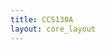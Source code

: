 ```yaml
---
title: CCS130A
layout: core_layout
---
```


<script>
var width = 161686;
var height = 3922;
var maxNativeZoom = 18;
var corePath = 'ccs130a';

var initialData = {"SaveDate":{},"year":0,"forwardDirection":true,"subAnnual":false,"earlywood":true,"index":0,"points":[],"annotations":{},"ppm":468,"ptWidths":{"tw":{"x":[],"y":[],"name":"CCS130A_tw"}},"ellipses":[{"latLng":{"lat":-0.003644213616651166,"lng":0.3862133928400658},"majorLatLng":{"lat":-0.003699151510369525,"lng":0.38658697051735064},"minorLatLng":{"lat":-0.003472074883000307,"lng":0.38634524378498986},"majorRadius":98.9844265177232,"minorRadius":56.8413885952705,"degrees":8.365886124032283,"area":17675.89539875377,"year":1,"color":"#ff7f00","selected":false},{"latLng":{"lat":-0.0030948346794675732,"lng":0.38622071789256157},"majorLatLng":{"lat":-0.0029300209983124954,"lng":0.386506394939897},"minorLatLng":{"lat":-0.0029007207883293704,"lng":0.3861767675775869},"majorRadius":86.45782740201834,"minorRadius":52.17379064971595,"degrees":-29.981639368850647,"area":14171.198516585331,"year":1,"color":"#ff7f00","selected":false},{"latLng":{"lat":-0.003179072783169057,"lng":0.38727186292570615},"majorLatLng":{"lat":-0.003296273623101557,"lng":0.387378076186895},"minorLatLng":{"lat":-0.0032523233081268696,"lng":0.38744400165935705},"majorRadius":41.46293929161729,"minorRadius":49.04081819177627,"degrees":47.81555668419996,"area":6388.040572270501,"year":1,"color":"#ff7f00","selected":false},{"latLng":{"lat":-0.003768739509079447,"lng":0.3870337987195933},"majorLatLng":{"lat":-0.003809027297806244,"lng":0.38732680081942455},"minorLatLng":{"lat":-0.0036112508804201503,"lng":0.3872608753469625},"majorRadius":77.5314252903144,"minorRadius":72.44213806570527,"degrees":7.82907651005989,"area":17644.88776220071,"year":1,"color":"#ff7f00","selected":false},{"latLng":{"lat":-0.004409681602460306,"lng":0.38658330799110274},"majorLatLng":{"lat":-0.004307130867519368,"lng":0.38690927282716503},"minorLatLng":{"lat":-0.004233880342561555,"lng":0.3867188214622747},"majorRadius":89.57876187086946,"minorRadius":58.18769207518245,"degrees":-17.463926891841812,"area":16375.179152332836,"year":1,"color":"#ff7f00","selected":false},{"latLng":{"lat":-0.0045012447586575705,"lng":0.38739638881813443},"majorLatLng":{"lat":-0.004548857599880149,"lng":0.38770037849670935},"minorLatLng":{"lat":-0.004307130867519368,"lng":0.3875758526042811},"majorRadius":80.6606086436361,"minorRadius":69.30100446017569,"degrees":8.901716032891992,"area":17561.066878537196,"year":1,"color":"#ff7f00","selected":false},{"latLng":{"lat":-0.0049663855921396795,"lng":0.3866455709373169},"majorLatLng":{"lat":-0.004900460119677649,"lng":0.38703379871959326},"minorLatLng":{"lat":-0.00479058433224093,"lng":0.386843347354703},"majorRadius":103.22849241194884,"minorRadius":69.36748025910823,"degrees":-9.637538112931718,"area":22496.003801241688,"year":1,"color":"#ff7f00","selected":false},{"latLng":{"lat":-0.005193462219508898,"lng":0.38733778839816824},"majorLatLng":{"lat":-0.0050542862220890545,"lng":0.3876271279717516},"minorLatLng":{"lat":-0.0050249860121059295,"lng":0.3874879519743317},"majorRadius":84.16714650479446,"minorRadius":59.16174378829387,"degrees":-25.688143435648318,"area":15643.482571676448,"year":1,"color":"#ff7f00","selected":false},{"latLng":{"lat":-0.00538391358439921,"lng":0.38781757933664185},"majorLatLng":{"lat":-0.005317988111937179,"lng":0.3879714054390533},"minorLatLng":{"lat":-0.00526671274446671,"lng":0.38789815491409546},"majorRadius":43.87184663311519,"minorRadius":37.2839003465973,"degrees":-23.198590513644053,"area":5138.745696845285,"year":1,"color":"#ff7f00","selected":false},{"latLng":{"lat":-0.005643952947999444,"lng":0.3879714054390533},"majorLatLng":{"lat":-0.005610990211768429,"lng":0.38810325638397736},"minorLatLng":{"lat":-0.005537739686810616,"lng":0.38809593133148157},"majorRadius":35.627687789162955,"minorRadius":42.90517722121225,"degrees":-14.036243467925434,"area":4802.277041729839,"year":1,"color":"#ff7f00","selected":false},{"latLng":{"lat":-0.005775803892923506,"lng":0.3866492334635648},"majorLatLng":{"lat":-0.005640290421751553,"lng":0.38693124798465234},"minorLatLng":{"lat":-0.005530414634314835,"lng":0.38677009682974517},"majorRadius":82.02053490551135,"minorRadius":71.70673076478403,"degrees":-25.665191462175123,"area":18477.03973057615,"year":1,"color":"#ff7f00","selected":false},{"latLng":{"lat":-0.005885679680360225,"lng":0.38733778839816824},"majorLatLng":{"lat":-0.00579411652416296,"lng":0.38763445302424737},"minorLatLng":{"lat":-0.005691565789222022,"lng":0.3874293515543655},"majorRadius":81.38873045527637,"minorRadius":56.262731531995684,"degrees":-17.152421740212105,"area":14385.831198127455,"year":1,"color":"#ff7f00","selected":false},{"latLng":{"lat":-0.006475346406270614,"lng":0.3876527656554868},"majorLatLng":{"lat":-0.00674637334861452,"lng":0.3876491031292389},"minorLatLng":{"lat":-0.006643822613673583,"lng":0.3878542045991208},"majorRadius":71.05457370253144,"minorRadius":68.84057190969406,"degrees":-89.22577983507124,"area":15366.904085591232,"year":1,"color":"#ff7f00","selected":false},{"latLng":{"lat":-0.006544934404980537,"lng":0.38689462272217345},"majorLatLng":{"lat":-0.006424071038800146,"lng":0.3872242500844836},"minorLatLng":{"lat":-0.00627024493638874,"lng":0.3869678732471313},"majorRadius":92.03537654885572,"minorRadius":74.52452100753626,"degrees":-20.136303428249832,"area":21547.845828110458,"year":1,"color":"#ff7f00","selected":false},{"latLng":{"lat":-0.007013737764710535,"lng":0.38722058755823574},"majorLatLng":{"lat":-0.007046700500941551,"lng":0.38734877597691186},"minorLatLng":{"lat":-0.006995425133471083,"lng":0.38734877597691186},"majorRadius":34.697026374091735,"minorRadius":33.944989154098685,"degrees":14.420773127516245,"area":3700.1369893612705,"year":1,"color":"#ff7f00","selected":false},{"latLng":{"lat":-0.008658212050013424,"lng":0.38655034525487175},"majorLatLng":{"lat":-0.008475085737618893,"lng":0.38677009682974517},"minorLatLng":{"lat":-0.008482410790114674,"lng":0.3867114964097789},"majorRadius":74.98693198632914,"minorRadius":62.51778693441989,"degrees":-39.805571092267776,"area":14727.839882674336,"year":1,"color":"#ff7f00","selected":false},{"latLng":{"lat":-0.00857763647255983,"lng":0.387378076186895},"majorLatLng":{"lat":-0.00875343773245858,"lng":0.3877370037591883},"minorLatLng":{"lat":-0.008379860055173736,"lng":0.38767107828672626},"majorRadius":104.77075673493921,"minorRadius":92.66919868553862,"degrees":26.09542415738857,"area":30501.79241589239,"year":1,"color":"#ff7f00","selected":false},{"latLng":{"lat":-0.0034244620417777285,"lng":0.3887698361610934},"majorLatLng":{"lat":-0.003296273623101557,"lng":0.38903353805094154},"minorLatLng":{"lat":-0.003259648360622651,"lng":0.38892366226350483},"majorRadius":76.8627296320108,"minorRadius":59.09938620176554,"degrees":-25.924901507552683,"area":14270.810742024054,"year":5,"color":"#6a3d9a","selected":false},{"latLng":{"lat":-0.003479399935496088,"lng":0.38942176583321797},"majorLatLng":{"lat":-0.0033328988855804635,"lng":0.38965616751308296},"minorLatLng":{"lat":-0.0032449982556310886,"lng":0.38945839109569685},"majorRadius":72.46122271272898,"minorRadius":62.19255623156626,"degrees":-32.005383208084176,"area":14157.740188965989,"year":5,"color":"#6a3d9a","selected":false},{"latLng":{"lat":-0.004058079082662806,"lng":0.38898958773596687},"majorLatLng":{"lat":-0.004102029397637493,"lng":0.38933386520326857},"minorLatLng":{"lat":-0.003940878242730306,"lng":0.3892679397308066},"majorRadius":90.98270320134566,"minorRadius":79.17263953147568,"degrees":7.275004957889532,"area":22629.96242598699,"year":5,"color":"#6a3d9a","selected":false},{"latLng":{"lat":-0.004098366871389603,"lng":0.3897074428805534},"majorLatLng":{"lat":-0.004138654660116399,"lng":0.38988324414045217},"minorLatLng":{"lat":-0.004058079082662806,"lng":0.38989056919294796},"majorRadius":47.27989890032538,"minorRadius":49.15346953053302,"degrees":12.907408671266104,"area":7300.970440679229,"year":5,"color":"#6a3d9a","selected":false},{"latLng":{"lat":-0.0045671702311196015,"lng":0.3898173186679902},"majorLatLng":{"lat":-0.004651408334821086,"lng":0.3900443952953594},"minorLatLng":{"lat":-0.004541532547384368,"lng":0.39001509508537624},"majorRadius":63.49074255899272,"minorRadius":52.27969155160191,"degrees":20.35322914806999,"area":10427.814470863681,"year":5,"color":"#6a3d9a","selected":false},{"latLng":{"lat":-0.004797909384736711,"lng":0.38920933931084034},"majorLatLng":{"lat":-0.004812559489728274,"lng":0.3895023414106716},"minorLatLng":{"lat":-0.004753959069762024,"lng":0.3894144407807222},"majorRadius":76.90469345429506,"minorRadius":54.98669153055414,"degrees":2.862405226111906,"area":13284.961729971203,"year":5,"color":"#6a3d9a","selected":false},{"latLng":{"lat":-0.005435188951869679,"lng":0.38932654015077284},"majorLatLng":{"lat":-0.005449839056861241,"lng":0.3896488424605872},"minorLatLng":{"lat":-0.005391238636894991,"lng":0.38954629172564625},"majorRadius":84.57685432834872,"minorRadius":58.74739149129925,"degrees":2.6025622025000836,"area":15609.535826547346,"year":5,"color":"#6a3d9a","selected":false},{"latLng":{"lat":-0.004999348328370695,"lng":0.39009933318907775},"majorLatLng":{"lat":-0.0049956858021228045,"lng":0.3902348466602497},"minorLatLng":{"lat":-0.0049297603296607736,"lng":0.3902348466602497},"majorRadius":35.537015468178694,"minorRadius":39.934083281369034,"degrees":-1.5481576989777464,"area":4458.353940217062,"year":5,"color":"#6a3d9a","selected":false},{"latLng":{"lat":-0.0056366278955036625,"lng":0.3902641468702328},"majorLatLng":{"lat":-0.005691565789222022,"lng":0.3904179729726442},"minorLatLng":{"lat":-0.005596340106776866,"lng":0.3904179729726442},"majorRadius":42.8191517166738,"minorRadius":41.68466782065025,"degrees":19.653824058056337,"area":5607.435373970693,"year":5,"color":"#6a3d9a","selected":false},{"latLng":{"lat":-0.006105431255233662,"lng":0.3895243165681589},"majorLatLng":{"lat":-0.006013868099036397,"lng":0.38985394393046907},"minorLatLng":{"lat":-0.005925967469087022,"lng":0.3897074428805534},"majorRadius":89.68160778519115,"minorRadius":67.2145072244684,"degrees":-15.524110996753134,"area":18937.222298207813,"year":5,"color":"#6a3d9a","selected":false},{"latLng":{"lat":-0.006790323663589208,"lng":0.3897953435105028},"majorLatLng":{"lat":-0.006782998611093427,"lng":0.3901615961352919},"minorLatLng":{"lat":-0.006577897141211552,"lng":0.38978069340551125},"majorRadius":96.03012833848463,"minorRadius":55.818610055886474,"degrees":-1.1457628381751443,"area":16839.779472785875,"year":5,"color":"#6a3d9a","selected":false},{"latLng":{"lat":-0.008354222371438503,"lng":0.38924230204707133},"majorLatLng":{"lat":-0.008218708900266549,"lng":0.38955361677814204},"minorLatLng":{"lat":-0.008606936682542955,"lng":0.38934851530826015},"majorRadius":89.00580704135655,"minorRadius":71.86082850145506,"degrees":-23.523209020459255,"area":20093.724113047138,"year":5,"color":"#6a3d9a","selected":false},{"latLng":{"lat":-0.00845677310637944,"lng":0.38991620687668316},"majorLatLng":{"lat":-0.008680187207500767,"lng":0.38993451950792263},"minorLatLng":{"lat":-0.008394510160165299,"lng":0.3901469460303003},"majorRadius":58.76308047315481,"minorRadius":62.65034924193376,"degrees":85.314100160493,"area":11565.859792520894,"year":5,"color":"#6a3d9a","selected":false},{"latLng":{"lat":-0.009141665514734984,"lng":0.3892716022570545},"majorLatLng":{"lat":-0.00922956614468436,"lng":0.3896122171981083},"minorLatLng":{"lat":-0.008899938782374205,"lng":0.38934119025576436},"majorRadius":92.21548509010769,"minorRadius":65.9407080075346,"degrees":14.470294100066859,"area":19103.253276239593,"year":5,"color":"#6a3d9a","selected":false},{"latLng":{"lat":-0.009042777306041938,"lng":0.3899491696129142},"majorLatLng":{"lat":-0.009258866354667486,"lng":0.39020554645026656},"minorLatLng":{"lat":-0.008870638572391079,"lng":0.3901542710827961},"majorRadius":87.89589406276878,"minorRadius":70.19311608957997,"degrees":40.12610357779385,"area":19382.64239830428,"year":5,"color":"#6a3d9a","selected":false},{"latLng":{"lat":-0.0032266856243916356,"lng":0.39145813042704514},"majorLatLng":{"lat":-0.003142447520690151,"lng":0.3916998571594059},"minorLatLng":{"lat":-0.0030838471007239012,"lng":0.3916705569494228},"majorRadius":67.10470195249408,"minorRadius":67.10470195250032,"degrees":-19.212671817185665,"area":14146.720600231205,"year":27,"color":"#33a02c","selected":false},{"latLng":{"lat":-0.003501375092983432,"lng":0.39220894830786274},"majorLatLng":{"lat":-0.0033988243580424945,"lng":0.39251293798643766},"minorLatLng":{"lat":-0.003354874043067807,"lng":0.39230783651655576},"majorRadius":84.10140803095278,"minorRadius":46.334599342767326,"degrees":-18.641791893699267,"area":12242.17410271321,"year":27,"color":"#33a02c","selected":false},{"latLng":{"lat":-0.003995816136448666,"lng":0.39155335610949027},"majorLatLng":{"lat":-0.0039042529802514,"lng":0.391897633576792},"minorLatLng":{"lat":-0.003750426877839994,"lng":0.3916339316869439},"majorRadius":93.38759452147838,"minorRadius":67.70642723741845,"degrees":-14.893472958840077,"area":19864.10302599014,"year":27,"color":"#33a02c","selected":false},{"latLng":{"lat":-0.004442644338691321,"lng":0.39169253210691013},"majorLatLng":{"lat":-0.004512232337401243,"lng":0.3920441346267077},"minorLatLng":{"lat":-0.004248530447553118,"lng":0.3918683333668089},"majorRadius":93.95835647188201,"minorRadius":68.65284892549498,"degrees":11.195111426298668,"area":20264.871221836398,"year":27,"color":"#33a02c","selected":false},{"latLng":{"lat":-0.004061741608910697,"lng":0.3924653251452151},"majorLatLng":{"lat":-0.0038969279277556185,"lng":0.39276198977129423},"minorLatLng":{"lat":-0.0038236774027978065,"lng":0.3924470125139756},"majorRadius":88.9643704436507,"minorRadius":62.59146732173129,"degrees":-29.054604099077622,"area":17493.67747317463,"year":27,"color":"#33a02c","selected":false},{"latLng":{"lat":-0.004548857599880149,"lng":0.39288651566372246},"majorLatLng":{"lat":-0.004519557389897024,"lng":0.3931575426060664},"minorLatLng":{"lat":-0.00438038139247718,"lng":0.39306964197611705},"majorRadius":71.46206310622846,"minorRadius":65.23092962400686,"degrees":-6.170175095028993,"area":14644.649794437033,"year":27,"color":"#33a02c","selected":false},{"latLng":{"lat":-0.0050103359071143674,"lng":0.3930330167136381},"majorLatLng":{"lat":-0.0050176609596101485,"lng":0.3933113687084778},"minorLatLng":{"lat":-0.004819884542224055,"lng":0.3931575426060664},"majorRadius":72.99356699616774,"minorRadius":59.65053182848824,"degrees":1.5074357587748821,"area":13678.82456803667,"year":27,"color":"#33a02c","selected":false},{"latLng":{"lat":-0.005123874220798976,"lng":0.3919562339967583},"majorLatLng":{"lat":-0.004937085382156555,"lng":0.3922492360965895},"minorLatLng":{"lat":-0.004915110224669211,"lng":0.39187565841930466},"majorRadius":91.08902397256385,"minorRadius":58.661027086920946,"degrees":-32.51751061504625,"area":16786.709852582204,"year":27,"color":"#33a02c","selected":false},{"latLng":{"lat":-0.005402226215638663,"lng":0.3924213748302404},"majorLatLng":{"lat":-0.005391238636894991,"lng":0.3926887392463364},"minorLatLng":{"lat":-0.005274037796962491,"lng":0.392600838616387},"majorRadius":70.14713734392079,"minorRadius":57.814206273030024,"degrees":-2.353296866108509,"area":12740.732361427115,"year":27,"color":"#33a02c","selected":false},{"latLng":{"lat":-0.005893004732856006,"lng":0.39208808494168235},"majorLatLng":{"lat":-0.005830741786641866,"lng":0.39241038725149674},"minorLatLng":{"lat":-0.005640290421751553,"lng":0.39208808494168235},"majorRadius":86.05171916892367,"minorRadius":66.24754037016578,"degrees":-10.933816785755193,"area":17909.323546029835,"year":27,"color":"#33a02c","selected":false},{"latLng":{"lat":-0.00627024493638874,"lng":0.3925642133539081},"majorLatLng":{"lat":-0.0061969944114309275,"lng":0.39286454050623515},"minorLatLng":{"lat":-0.0060651434665068655,"lng":0.39259351356389127},"majorRadius":81.03686343636213,"minorRadius":54.31198264657923,"degrees":-13.70696100407997,"area":13827.006045761444,"year":27,"color":"#33a02c","selected":false},{"latLng":{"lat":-0.0077682181717760035,"lng":0.39254590072266865},"majorLatLng":{"lat":-0.00763270470060405,"lng":0.3928425653487478},"minorLatLng":{"lat":-0.007559454175646238,"lng":0.39252026303893345},"majorRadius":85.49825705439646,"minorRadius":55.13736321618982,"degrees":-24.550452389207862,"area":14809.934149633962,"year":27,"color":"#33a02c","selected":false},{"latLng":{"lat":-0.008116158165325613,"lng":0.39284256534874784},"majorLatLng":{"lat":-0.008174758585291863,"lng":0.393003716503655},"minorLatLng":{"lat":-0.008057557745359363,"lng":0.39296709124117607},"majorRadius":44.95116404962283,"minorRadius":36.077631314761135,"degrees":19.983106521902094,"area":5094.819841113126,"year":27,"color":"#33a02c","selected":false},{"latLng":{"lat":-0.008427472896396315,"lng":0.3926228137738744},"majorLatLng":{"lat":-0.008438460475139986,"lng":0.3928938407162183},"minorLatLng":{"lat":-0.008248009110249675,"lng":0.3926887392463364},"majorRadius":71.1064478278511,"minorRadius":50.119175864195064,"degrees":2.3215305898330105,"area":11195.997103604128,"year":27,"color":"#33a02c","selected":false},{"latLng":{"lat":-0.007940356905426863,"lng":0.3916998571594059},"majorLatLng":{"lat":-0.0078085059605028,"lng":0.39196355904925406},"minorLatLng":{"lat":-0.007735255435544988,"lng":0.39169253210691013},"majorRadius":77.2873062312319,"minorRadius":53.80039841066171,"degrees":-26.565051177076327,"area":13063.018296975646,"year":27,"color":"#33a02c","selected":false},{"latLng":{"lat":-0.00840916026515686,"lng":0.3918573457880652},"majorLatLng":{"lat":-0.008365209950182174,"lng":0.39223458599159794},"minorLatLng":{"lat":-0.008145458375308737,"lng":0.39197820915424564},"majorRadius":99.56013816824007,"minorRadius":76.042837068827,"degrees":-6.645278210273988,"area":23784.480765093227,"year":27,"color":"#33a02c","selected":false},{"latLng":{"lat":-0.00887796362488686,"lng":0.3924103872514967},"majorLatLng":{"lat":-0.00899516446481936,"lng":0.3926814141938406},"minorLatLng":{"lat":-0.008797388047433267,"lng":0.3925715384064039},"majorRadius":77.4064848775556,"minorRadius":47.231131585758504,"degrees":23.38522105721171,"area":11485.649775677713,"year":27,"color":"#33a02c","selected":false}]};

var coreData = {'savePermission': false, 'saveURL': '/test', 'ppm': 1, 'popoutUrl': "ccs130a.html", 'assetName': "CCS130A", 'hasLatewood': true,
    'initialData': initialData };

</script>
